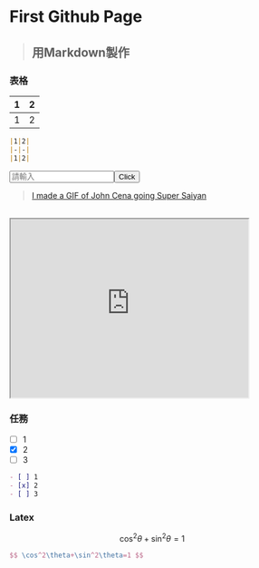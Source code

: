 <link rel='stylesheet' href='https://cdnjs.cloudflare.com/ajax/libs/bootstrap/5.1.3/css/bootstrap.min.css' integrity='sha512-GQGU0fMMi238uA+a/bdWJfpUGKUkBdgfFdgBm72SUQ6BeyWjoY/ton0tEjH+OSH9iP4Dfh+7HM0I9f5eR0L/4w==' crossorigin='anonymous'/>
<link rel="icon" href="favicon.ico">

# First Github Page
> ## 用Markdown製作

### 表格
|1|2|
|-|-|
|1|2|
```markdown
|1|2|
|-|-|
|1|2|
```
<input id="in" placeholder="請輸入"/><button class="btn btn-primary" onclick="c()">Click</button>

<script src="index.js"></script>

<blockquote class="imgur-embed-pub" lang="en" data-id="17djyaF"  ><a href="//imgur.com/17djyaF">I made a GIF of John Cena going Super Saiyan</a></blockquote><script async src="//s.imgur.com/min/embed.js" charset="utf-8"></script>
<br>
<iframe width="420" height="315"
src="https://www.youtube.com/embed/tgbNymZ7vqY?autoplay=1&mute=1&controls=0">
</iframe>


### 任務
- [ ] 1
- [x] 2
- [ ] 3

```markdown
- [ ] 1 
- [x] 2 
- [ ] 3 
```

### Latex

$$ \cos^2\theta+\sin^2\theta=1 $$

```latex
$$ \cos^2\theta+\sin^2\theta=1 $$
```